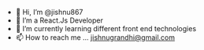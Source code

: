 - 👋 Hi, I’m @jishnu867
- 👀 I’m a React.Js Developer
- 🌱 I’m currently learning different front end technologies
- 📫 How to reach me ... jishnugrandhi@gmail.com

<!---
jishnu867/jishnu867 is a ✨ special ✨ repository because its `README.md` (this file) appears on your GitHub profile.
You can click the Preview link to take a look at your changes.
--->

